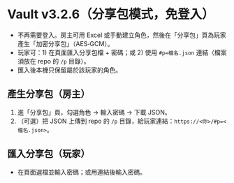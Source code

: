# Vault v3.2.6（分享包模式，免登入）
- 不再需要登入。房主可用 Excel 或手動建立角色，然後在「分享包」頁為玩家產生「加密分享包」（AES‑GCM）。
- 玩家可：1) 在頁面匯入分享包檔 + 密碼；或 2) 使用 `#p=檔名.json` 連結（檔案須放在 repo 的 `/p` 目錄）。
- 匯入後本機只保留屬於該玩家的角色。

## 產生分享包（房主）
1. 進「分享包」頁，勾選角色 → 輸入密碼 → 下載 JSON。
2. （可選）把 JSON 上傳到 repo 的 `/p` 目錄，給玩家連結：`https://<你>/#p=<檔名.json>`。

## 匯入分享包（玩家）
- 在頁面選檔並輸入密碼；或用連結後輸入密碼。
